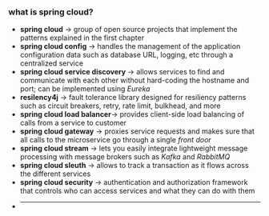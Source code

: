 ### what is spring cloud?
- **spring cloud** -> group of open source projects that implement the patterns explained in the first chapter
- **spring cloud config** -> handles the management of the application configuration data such as database URL, logging, etc through a centralized service
- **spring cloud service discovery** -> allows services to find and communicate with each other without hard-coding the hostname and port; can be implemented using *Eureka*
- **resilency4j** -> fault tolerance library designed for resiliency patterns such as circuit breakers, retry, rate limit, bulkhead, and more
- **spring cloud load balancer**-> provides client-side load balancing of calls from a service to customer
- **spring cloud gateway** -> proxies service requests and makes sure that all calls to the microservice go through a single *front door* 
- **spring cloud stream** -> lets you easily integrate lightweight message processing with message brokers such as *Kafka* and *RabbitMQ*
- **spring cloud sleuth** -> allows to track a transaction as it flows across the different services
- **spring cloud security** -> authentication and authorization framework that controls who can access services and what they can do with them
- ****